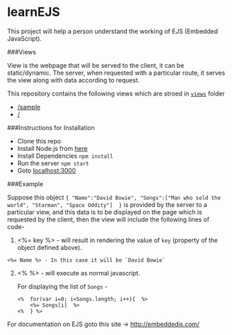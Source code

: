 # learnEJS
This project will help a person understand the working of EJS (Embedded JavaScript).

###Views
  
  View is the webpage that will be served to the client, it can be static/dynamic. The server, when requested with a particular route, it serves the view along with data according to request.
  
  This repository contains the following views which are stroed in [`views`](https://github.com/hvarday/learnEJS/tree/master/views) folder
  
  *  [/sample](http://localhost:3000/sample)
  *  [/](http://localhost:3000/)

###Instructions for Installation
  
  *  Clone this repo
  *  Install Node.js from [here](https://nodejs.org/en/download/)
  *  Install Dependencies  `npm install`
  *  Run the server        `npm start`
  *  Goto                  [localhost:3000](http://localhost:3000)

###Example

  Suppose this object `{ "Name":"David Bowie", "Songs":["Man who sold the world", "Starman", "Space Oddity"]  }` is provided by the server to a particular view, and this data is to be displayed on the page which is requested by the client, then the view will include the following lines of code-
  
  1.  <%= key %>  - will result in rendering the value of `key` (property of the object defined above).
      
    <%= Name %> - In this case it will be `David Bowie`
  
  2.  <% %> - will execute as normal javascript.
  
      For displaying the list of `Songs` -
      ```
      <%  for(var i=0; i<Songs.length; i++){  %>
          <%= Songs[i]  %>
      <%  } %>    
      ```
      
For documentation on EJS goto this site -> http://embeddedjs.com/
